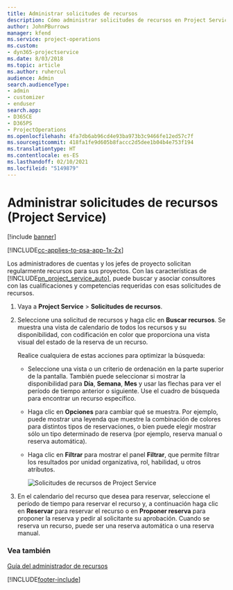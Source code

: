 ```yaml
---
title: Administrar solicitudes de recursos
description: Cómo administrar solicitudes de recursos en Project Service
author: JohnPBurrows
manager: kfend
ms.service: project-operations
ms.custom:
- dyn365-projectservice
ms.date: 8/03/2018
ms.topic: article
ms.author: ruhercul
audience: Admin
search.audienceType:
- admin
- customizer
- enduser
search.app:
- D365CE
- D365PS
- ProjectOperations
ms.openlocfilehash: 4fa7db6ab96cd4e93ba973b3c9466fe12ed57c7f
ms.sourcegitcommit: 418fa1fe9d605b8faccc2d5dee1b04b4e753f194
ms.translationtype: HT
ms.contentlocale: es-ES
ms.lasthandoff: 02/10/2021
ms.locfileid: "5149879"
---
```

# <a name="manage-resource-requests-project-service"></a>Administrar solicitudes de recursos (Project Service)

[!include [banner](../includes/psa-now-project-operations.md)]

[!INCLUDE[cc-applies-to-psa-app-1x-2x](../includes/cc-applies-to-psa-app-1x-2x.md)]

Los administradores de cuentas y los jefes de proyecto solicitan regularmente recursos para sus proyectos. Con las características de [!INCLUDE[pn_project_service_auto](../includes/pn-project-service-auto.md)], puede buscar y asociar consultores con las cualificaciones y competencias requeridas con esas solicitudes de recursos.  
  
1. Vaya a **Project Service** > **Solicitudes de recursos**.  
  
2. Seleccione una solicitud de recursos y haga clic en **Buscar recursos**. Se muestra una vista de calendario de todos los recursos y su disponibilidad, con codificación en color que proporciona una vista visual del estado de la reserva de un recurso.  
  
    Realice cualquiera de estas acciones para optimizar la búsqueda:  
  
   -   Seleccione una vista o un criterio de ordenación en la parte superior de la pantalla. También puede seleccionar si mostrar la disponibilidad para **Día**, **Semana**, **Mes** y usar las flechas para ver el período de tiempo anterior o siguiente. Use el cuadro de búsqueda para encontrar un recurso específico.  
  
   -   Haga clic en **Opciones** para cambiar qué se muestra. Por ejemplo, puede mostrar una leyenda que muestre la combinación de colores para distintos tipos de reservaciones, o bien puede elegir mostrar sólo un tipo determinado de reserva (por ejemplo, reserva manual o reserva automática).  
  
   -   Haga clic en **Filtrar** para mostrar el panel **Filtrar**, que permite filtrar los resultados por unidad organizativa, rol, habilidad, u otros atributos.  
  
       ![Solicitudes de recursos de Project Service](../psa/media/project-service-resource-request-screen.png "Solicitudes de recursos de Project Service")  
  
3. En el calendario del recurso que desea para reservar, seleccione el período de tiempo para reservar el recurso y, a continuación haga clic en **Reservar** para reservar el recurso o en **Proponer reserva** para proponer la reserva y pedir al solicitante su aprobación. Cuando se reserva un recurso, puede ser una reserva automática o una reserva manual.  
  
### <a name="see-also"></a>Vea también  
 [Guía del administrador de recursos](../psa/resource-manager-guide.md)


[!INCLUDE[footer-include](../includes/footer-banner.md)]